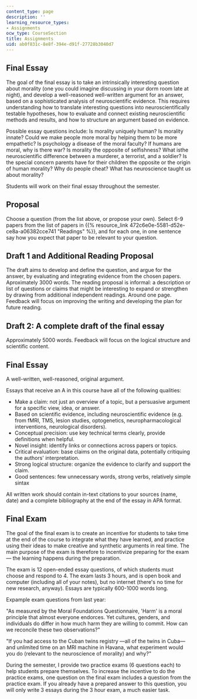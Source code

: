 ```yaml
---
content_type: page
description: ''
learning_resource_types:
- Assignments
ocw_type: CourseSection
title: Assignments
uid: ab0f831c-8e8f-394e-d91f-27728b3040d7
---
```


Final Essay
-----------

The goal of the final essay is to take an intrinsically interesting question about morality (one you could imagine discussing in your dorm room late at night), and develop a well-reasoned well-written argument for an answer, based on a sophisticated analysis of neuroscientific evidence. This requires understanding how to translate interesting questions into neuroscientifically testable hypotheses, how to evaluate and connect existing neuroscientific methods and results, and how to structure an argument based on evidence.

Possible essay questions include: Is morality uniquely human? Is morality innate? Could we make people more moral by helping them to be more empathetic? Is psychology a disease of the moral faculty? If humans are moral, why is there war? Is morality the opposite of selfishness? What isthe neuroscientific difference between a murderer, a terrorist, and a soldier? Is the special concern parents have for their children the opposite or the origin of human morality? Why do people cheat? What has neuroscience taught us about morality?

Students will work on their final essay throughout the semester.

Proposal
--------

Choose a question (from the list above, or propose your own). Select 6-9 papers from the list of papers in {{% resource_link 472c6e0e-5581-d52e-ce8a-a06382cce741 "Readings" %}}, and for each one, in one sentence say how you expect that paper to be relevant to your question.

Draft 1 and Additional Reading Proposal
---------------------------------------

The draft aims to develop and define the question, and argue for the answer, by evaluating and integrating evidence from the chosen papers. Aproximately 3000 words. The reading proposal is informal: a description or list of questions or claims that might be interesting to expand or strengthen by drawing from additional independent readings. Around one page. Feedback will focus on improving the writing and developing the plan for future reading.

Draft 2: A complete draft of the final essay
--------------------------------------------

Approximately 5000 words. Feedback will focus on the logical structure and scientific content.

Final Essay
-----------

A well-written, well-reasoned, original argument.

Essays that receive an A in this course have all of the following qualities:

*   Make a claim: not just an overview of a topic, but a persuasive argument for a specific view, idea, or answer.
*   Based on scientific evidence, including neuroscientific evidence (e.g. from fMRI, TMS, lesion studies, optogenetics, neuropharmacological interventions, neurological disorders).
*   Conceptual precision: use key technical terms clearly, provide definitions when helpful.
*   Novel insight: identify links or connections across papers or topics.
*   Critical evaluation: base claims on the original data, potentially critiquing the authors' interpretation.
*   Strong logical structure: organize the evidence to clarify and support the claim.
*   Good sentences: few unnecessary words, strong verbs, relatively simple sintax

All written work should contain in-text citations to your sources (name, date) and a complete bibliography at the end of the essay in APA format.

Final Exam
----------

The goal of the final exam is to create an incentive for students to take time at the end of the course to integrate what they have learned, and practice using their ideas to make creative and synthetic arguments in real time. The main purpose of the exam is therefore to incentivize preparing for the exam — the learning happens during the preparation.

The exam is 12 open-ended essay questions, of which students must choose and respond to 4. The exam lasts 3 hours, and is open book and computer (including all of your notes), but no internet (there's no time for new research, anyway). Essays are typically 600-1000 words long.

Expample exam questions from last year:

"As measured by the Moral Foundations Questionnaire, 'Harm' is a moral principle that almost everyone endorces. Yet cultures, genders, and individuals do differ in how much harm they are willing to commit. How can we reconcile these two observations?"

"If you had access to the Cuban twins registry —all of the twins in Cuba— and unlimited time on an MRI machine in Havana, what experiment would you do (relevant to the neuroscience of morality) and why?"

During the semester, I provide two practice exams (6 questions each) to help students prepare themselves. To increase the incentive to do the practice exams, one question on the final exam includes a question from the practice exam. If you already have a prepared answer to this question, you will only write 3 essays during the 3 hour exam, a much easier task.